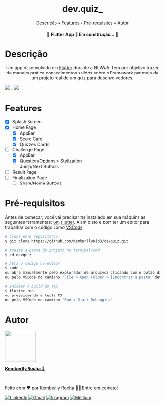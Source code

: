 <h1 align="center">dev.quiz_</h1>

<p align="center">
 <a href="#descrição">Descrição</a> •
  <a href="#features">Features</a> •
 <a href="#pré-requisitos">Pré-requisitos</a> • 
 <a href="#autor">Autor</a>
</p>


<h4 align="center"> 
	🚧  Flutter App 🚀 Em construção...  🚧
</h4>


Descrição
=======================
<p align="center">Um app desenvolvido em <a href="https://flutter.dev">Flutter</a> durante a NLW#5. Tem por objetivo trazer de maneira prática conhecimentos sólidos sobre o Framework por meio de um projeto real de um quiz para desenvolvedores.</p>

<img src="https://img.shields.io/static/v1?label=Framework&message=Flutter&color=7159c1&style=for-the-badge&logo=ghost" /> . 
<img src="https://img.shields.io/static/v1?label=Language&message=Dart&color=7159c1&style=for-the-badge&logo=ghost" />

Features
=======================
- [x] Splash Screen
- [x] Home Page
  - [x] AppBar
  - [x] Score Card
  - [x] Quizzes Cards
- [ ] Challenge Page
  - [x] AppBar
  - [x] Question/Options > Stylization
  - [ ] Jump/Next Buttons
- [ ] Result Page
- [ ] Finalization Page
  - [ ] Share/Home Buttons

Pré-requisitos
=======================
Antes de começar, você vai precisar ter instalado em sua máquina as seguintes ferramentas:
[Git](https://git-scm.com), [Flutter](https://flutter.dev). 
Além disto é bom ter um editor para trabalhar com o código como [VSCode](https://code.visualstudio.com/)

```bash
# Clone este repositório
$ git clone https://github.com/KemberllyKib3/devquiz.git

# Acesse a pasta do projeto no terminal/cmd
$ cd devquiz

# Abra o código no editor
$ code .
ou abra manualmente pelo explorador de arquivos clicando com o botão direito do mouse
ou pelo VSCode no caminho "File > Open Folder > [Encontrar a pasta "devquiz"] > Abrir"

# Iniciar o build do app
$ flutter run
ou pressionando a tecla F5
ou pelo VSCode no caminho "Run > Start Debugging"
```


Autor
=======================
<a href="https://github.com/KemberllyKib3"><img src="https://avatars.githubusercontent.com/u/32095804?v=4" width="100px;" alt=""/><br><p><b>Kemberlly Rocha</b> 🚀</p></a><br>

Feito com ❤️ por Kemberlly Rocha 👋🏽 Entre em contato!

<a href="https://www.linkedin.com/in/kemberllyrochasilva/"> <img src="https://img.shields.io/badge/LinkedIn-%230A66C2?style=for-the-badge&logo=linkedin&logoColor=white" alt="LinkedIn"></a> 
  <a href="mailto:kemberllyrochasilva@gmail.com"> <img src="https://img.shields.io/badge/Gmail-%23C5221E?style=for-the-badge&logo=gmail&logoColor=white" alt="Gmail"></a> 
  <a href="https://www.instagram.com/kemberllysilva_/"> <img src="https://img.shields.io/badge/instagram-%23FE2973.svg?&style=for-the-badge&logo=instagram&logoColor=white" alt="Intagram"></a>
  <a href="https://kemberllysilva.medium.com"> <img src="https://img.shields.io/badge/medium-%23000000.svg?&style=for-the-badge&logo=medium&logoColor=white" alt="Medium"></a>
